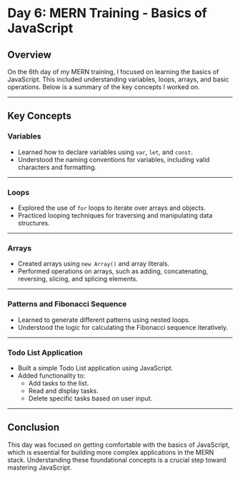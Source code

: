 # Day 6: MERN Training - Basics of JavaScript

## Overview
On the 6th day of my MERN training, I focused on learning the basics of JavaScript. This included understanding variables, loops, arrays, and basic operations. Below is a summary of the key concepts I worked on.

---

## Key Concepts

### Variables
- Learned how to declare variables using `var`, `let`, and `const`.
- Understood the naming conventions for variables, including valid characters and formatting.

---

### Loops
- Explored the use of `for` loops to iterate over arrays and objects.
- Practiced looping techniques for traversing and manipulating data structures.

---

### Arrays
- Created arrays using `new Array()` and array literals.
- Performed operations on arrays, such as adding, concatenating, reversing, slicing, and splicing elements.

---

### Patterns and Fibonacci Sequence
- Learned to generate different patterns using nested loops.
- Understood the logic for calculating the Fibonacci sequence iteratively.

---

### Todo List Application
- Built a simple Todo List application using JavaScript.
- Added functionality to:
  - Add tasks to the list.
  - Read and display tasks.
  - Delete specific tasks based on user input.

---

## Conclusion
This day was focused on getting comfortable with the basics of JavaScript, which is essential for building more complex applications in the MERN stack. Understanding these foundational concepts is a crucial step toward mastering JavaScript.